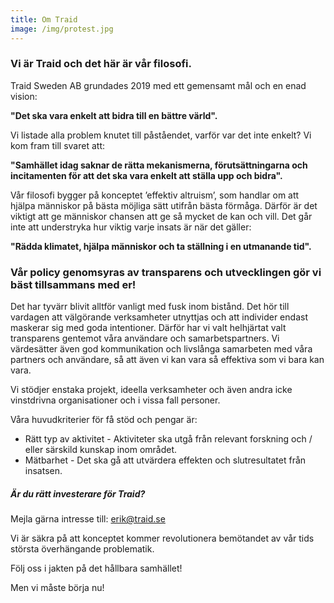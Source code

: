```yaml
---
title: Om Traid
image: /img/protest.jpg
---
```

### Vi är Traid och det här är vår filosofi.

<!--StartFragment-->

Traid Sweden AB grundades 2019 med ett gemensamt mål och en enad vision: 

**"Det ska vara enkelt att bidra till en bättre värld".** 

Vi listade alla problem knutet till påståendet, varför var det inte enkelt? Vi kom fram till svaret att: 

**"Samhället idag saknar de rätta mekanismerna, förutsättningarna och incitamenten för att det ska vara enkelt att ställa upp och bidra".** 

Vår filosofi  bygger på konceptet ’effektiv altruism’, som handlar om att hjälpa människor på bästa möjliga sätt utifrån bästa förmåga. Därför är det viktigt att ge människor chansen att ge så mycket de kan och vill. Det går inte att understryka hur viktig varje insats är när det gäller: 

**"Rädda klimatet, hjälpa människor och ta ställning i en utmanande tid".** 

### Vår policy genomsyras av transparens och utvecklingen gör vi bäst tillsammans med er!

Det har tyvärr blivit alltför vanligt med fusk inom bistånd. Det hör till vardagen att välgörande verksamheter utnyttjas och att individer endast maskerar sig med goda intentioner. Därför har vi valt helhjärtat valt transparens gentemot våra användare och samarbetspartners. Vi värdesätter även god kommunikation och livslånga samarbeten med våra partners och användare, så att även vi kan vara så effektiva som vi bara kan vara. 

Vi stödjer enstaka projekt, ideella verksamheter och även andra icke vinstdrivna organisationer och i vissa fall personer. 

Våra huvudkriterier för få stöd och pengar är:

* Rätt typ av aktivitet - Aktiviteter ska utgå från relevant forskning och / eller särskild kunskap inom området. 
* Mätbarhet - Det ska gå att utvärdera effekten och slutresultatet från insatsen. 



<!--StartFragment-->

##### Är du rätt investerare för Traid?

Mejla gärna intresse till: erik@traid.se

Vi är säkra på att konceptet kommer revolutionera bemötandet av vår tids största överhängande problematik.

Följ oss i jakten på det hållbara samhället!

Men vi måste börja nu!

<!--EndFragment-->